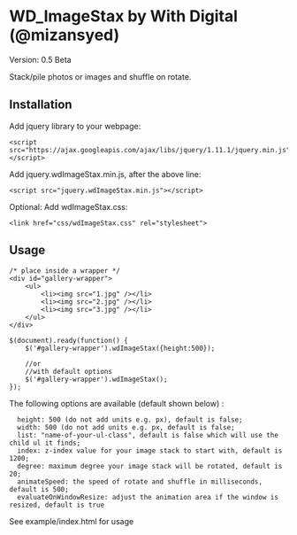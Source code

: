 WD_ImageStax by With Digital (@mizansyed)
======================================
Version: 0.5 Beta

Stack/pile photos or images and shuffle on rotate.

## Installation

Add jquery library to your webpage:

    <script src="https://ajax.googleapis.com/ajax/libs/jquery/1.11.1/jquery.min.js"></script>

Add jquery.wdImageStax.min.js, after the above line:

    <script src="jquery.wdImageStax.min.js"></script>

Optional: Add wdImageStax.css:

    <link href="css/wdImageStax.css" rel="stylesheet">

## Usage
	
	/* place inside a wrapper */
	<div id="gallery-wrapper">
		<ul>
			<li><img src="1.jpg" /></li>
			<li><img src="2.jpg" /></li>
			<li><img src="3.jpg" /></li>
		</ul>
	</div>

    $(document).ready(function() {
        $('#gallery-wrapper').wdImageStax({height:500});

        //or 
        //with default options
        $('#gallery-wrapper').wdImageStax();
    });

The following options are available (default shown below) :

      height: 500 (do not add units e.g. px), default is false;
      width: 500 (do not add units e.g. px, default is false;
      list: "name-of-your-ul-class", default is false which will use the child ul it finds;
      index: z-index value for your image stack to start with, default is 1200;
      degree: maximum degree your image stack will be rotated, default is 20;
      animateSpeed: the speed of rotate and shuffle in milliseconds, default is 500;
      evaluateOnWindowResize: adjust the animation area if the window is resized, default is true

See example/index.html for usage

